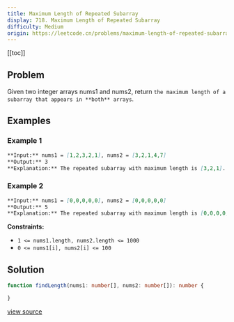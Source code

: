 ```yaml
---
title: Maximum Length of Repeated Subarray
display: 718. Maximum Length of Repeated Subarray
difficulty: Medium
origin: https://leetcode.cn/problems/maximum-length-of-repeated-subarray
---
```


[[toc]]

## Problem

Given two integer arrays nums1 and nums2, return `the maximum length of a subarray that appears in **both** arrays`.

## Examples

### Example 1

```md
**Input:** nums1 = [1,2,3,2,1], nums2 = [3,2,1,4,7]
**Output:** 3
**Explanation:** The repeated subarray with maximum length is [3,2,1].
```

### Example 2

```md
**Input:** nums1 = [0,0,0,0,0], nums2 = [0,0,0,0,0]
**Output:** 5
**Explanation:** The repeated subarray with maximum length is [0,0,0,0,0].
```

**Constraints:**

- <code>1 &lt;= nums1.length, nums2.length &lt;= 1000</code>
- <code>0 &lt;= nums1[i], nums2[i] &lt;= 100</code>

## Solution

```ts
function findLength(nums1: number[], nums2: number[]): number {

}
```

[view source](https://leetcode.cn/problems/maximum-length-of-repeated-subarray)
